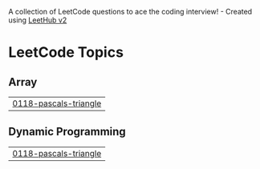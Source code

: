 A collection of LeetCode questions to ace the coding interview! - Created using [LeetHub v2](https://github.com/arunbhardwaj/LeetHub-2.0)
<!---LeetCode Topics Start-->
# LeetCode Topics
## Array
|  |
| ------- |
| [0118-pascals-triangle](https://github.com/DwipenduKundu/Striver-s-SDE-Sheet/tree/master/0118-pascals-triangle) |
## Dynamic Programming
|  |
| ------- |
| [0118-pascals-triangle](https://github.com/DwipenduKundu/Striver-s-SDE-Sheet/tree/master/0118-pascals-triangle) |
<!---LeetCode Topics End-->